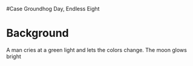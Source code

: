 #Case Groundhog Day, Endless Eight
# Background
A man cries at a green light and lets the colors change. The moon glows bright